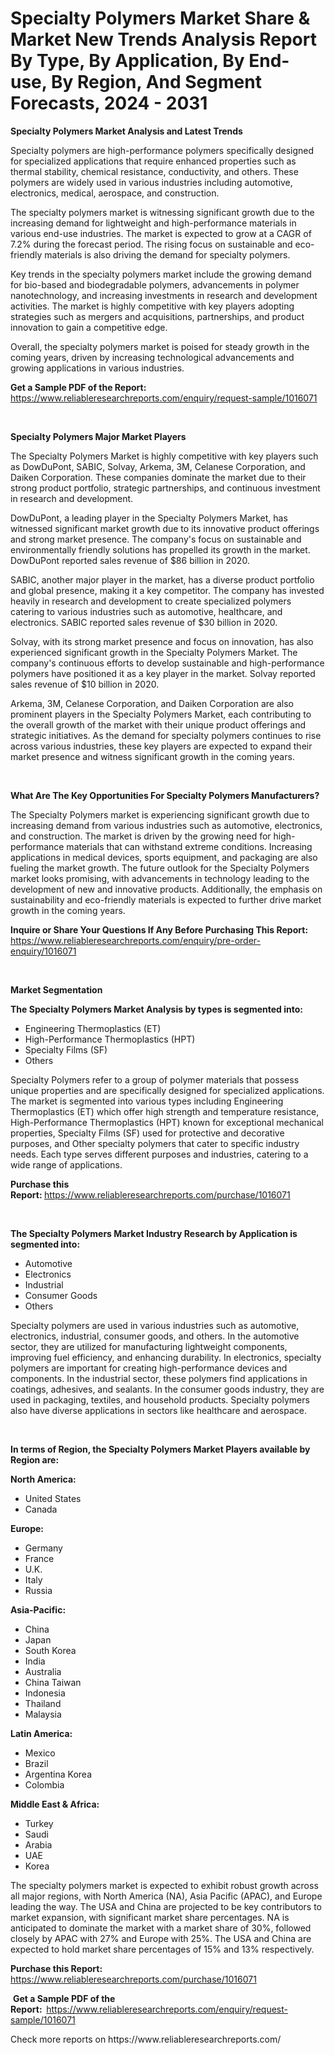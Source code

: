 <p><h1>Specialty Polymers Market Share & Market New Trends Analysis Report By Type, By Application, By End-use, By Region, And Segment Forecasts, 2024 - 2031</h1></p><p><strong>Specialty Polymers Market Analysis and Latest Trends</strong></p>
<p><p>Specialty polymers are high-performance polymers specifically designed for specialized applications that require enhanced properties such as thermal stability, chemical resistance, conductivity, and others. These polymers are widely used in various industries including automotive, electronics, medical, aerospace, and construction.</p><p>The specialty polymers market is witnessing significant growth due to the increasing demand for lightweight and high-performance materials in various end-use industries. The market is expected to grow at a CAGR of 7.2% during the forecast period. The rising focus on sustainable and eco-friendly materials is also driving the demand for specialty polymers.</p><p>Key trends in the specialty polymers market include the growing demand for bio-based and biodegradable polymers, advancements in polymer nanotechnology, and increasing investments in research and development activities. The market is highly competitive with key players adopting strategies such as mergers and acquisitions, partnerships, and product innovation to gain a competitive edge.</p><p>Overall, the specialty polymers market is poised for steady growth in the coming years, driven by increasing technological advancements and growing applications in various industries.</p></p>
<p><strong>Get a Sample PDF of the Report:&nbsp;</strong> <a href="https://www.reliableresearchreports.com/enquiry/request-sample/1016071">https://www.reliableresearchreports.com/enquiry/request-sample/1016071</a></p>
<p>&nbsp;</p>
<p><strong>Specialty Polymers Major Market Players</strong></p>
<p><p>The Specialty Polymers Market is highly competitive with key players such as DowDuPont, SABIC, Solvay, Arkema, 3M, Celanese Corporation, and Daiken Corporation. These companies dominate the market due to their strong product portfolio, strategic partnerships, and continuous investment in research and development.</p><p>DowDuPont, a leading player in the Specialty Polymers Market, has witnessed significant market growth due to its innovative product offerings and strong market presence. The company's focus on sustainable and environmentally friendly solutions has propelled its growth in the market. DowDuPont reported sales revenue of $86 billion in 2020.</p><p>SABIC, another major player in the market, has a diverse product portfolio and global presence, making it a key competitor. The company has invested heavily in research and development to create specialized polymers catering to various industries such as automotive, healthcare, and electronics. SABIC reported sales revenue of $30 billion in 2020.</p><p>Solvay, with its strong market presence and focus on innovation, has also experienced significant growth in the Specialty Polymers Market. The company's continuous efforts to develop sustainable and high-performance polymers have positioned it as a key player in the market. Solvay reported sales revenue of $10 billion in 2020.</p><p>Arkema, 3M, Celanese Corporation, and Daiken Corporation are also prominent players in the Specialty Polymers Market, each contributing to the overall growth of the market with their unique product offerings and strategic initiatives. As the demand for specialty polymers continues to rise across various industries, these key players are expected to expand their market presence and witness significant growth in the coming years.</p></p>
<p>&nbsp;</p>
<p><strong>What Are The Key Opportunities For Specialty Polymers Manufacturers?</strong></p>
<p><p>The Specialty Polymers market is experiencing significant growth due to increasing demand from various industries such as automotive, electronics, and construction. The market is driven by the growing need for high-performance materials that can withstand extreme conditions. Increasing applications in medical devices, sports equipment, and packaging are also fueling the market growth. The future outlook for the Specialty Polymers market looks promising, with advancements in technology leading to the development of new and innovative products. Additionally, the emphasis on sustainability and eco-friendly materials is expected to further drive market growth in the coming years.</p></p>
<p><strong>Inquire or Share Your Questions If Any Before Purchasing This Report:</strong> <a href="https://www.reliableresearchreports.com/enquiry/pre-order-enquiry/1016071">https://www.reliableresearchreports.com/enquiry/pre-order-enquiry/1016071</a></p>
<p>&nbsp;</p>
<p><strong>Market Segmentation</strong></p>
<p><strong>The Specialty Polymers Market Analysis by types is segmented into:</strong></p>
<p><ul><li>Engineering Thermoplastics (ET)</li><li>High-Performance Thermoplastics (HPT)</li><li>Specialty Films (SF)</li><li>Others</li></ul></p>
<p><p>Specialty Polymers refer to a group of polymer materials that possess unique properties and are specifically designed for specialized applications. The market is segmented into various types including Engineering Thermoplastics (ET) which offer high strength and temperature resistance, High-Performance Thermoplastics (HPT) known for exceptional mechanical properties, Specialty Films (SF) used for protective and decorative purposes, and Other specialty polymers that cater to specific industry needs. Each type serves different purposes and industries, catering to a wide range of applications.</p></p>
<p><strong>Purchase this Report:&nbsp;</strong><a href="https://www.reliableresearchreports.com/purchase/1016071">https://www.reliableresearchreports.com/purchase/1016071</a></p>
<p>&nbsp;</p>
<p><strong>The Specialty Polymers Market Industry Research by Application is segmented into:</strong></p>
<p><ul><li>Automotive</li><li>Electronics</li><li>Industrial</li><li>Consumer Goods</li><li>Others</li></ul></p>
<p><p>Specialty polymers are used in various industries such as automotive, electronics, industrial, consumer goods, and others. In the automotive sector, they are utilized for manufacturing lightweight components, improving fuel efficiency, and enhancing durability. In electronics, specialty polymers are important for creating high-performance devices and components. In the industrial sector, these polymers find applications in coatings, adhesives, and sealants. In the consumer goods industry, they are used in packaging, textiles, and household products. Specialty polymers also have diverse applications in sectors like healthcare and aerospace.</p></p>
<p>&nbsp;</p>
<p><strong>In terms of Region, the Specialty Polymers Market Players available by Region are:</strong></p>
<p>
    <p> <strong> North America: </strong>
        <ul>
            <li>United States</li>
            <li>Canada</li>
        </ul>
        </p> 
    <p> <strong> Europe: </strong>
        <ul>
            <li>Germany</li>
            <li>France</li>
            <li>U.K.</li>
            <li>Italy</li>
            <li>Russia</li>
        </ul>
        </p> 
    <p> <strong> Asia-Pacific: </strong>
        <ul>
            <li>China</li>
            <li>Japan</li>
            <li>South Korea</li>
            <li>India</li>
            <li>Australia</li>
            <li>China Taiwan</li>
            <li>Indonesia</li>
            <li>Thailand</li>
            <li>Malaysia</li>
        </ul>
        </p> 
    <p> <strong> Latin America: </strong>
        <ul>
            <li>Mexico</li>
            <li>Brazil</li>
            <li>Argentina Korea</li>
            <li>Colombia</li>
        </ul>
        </p> 
    <p> <strong> Middle East & Africa: </strong>
        <ul>
            <li>Turkey</li>
            <li>Saudi</li>
            <li>Arabia</li>
            <li>UAE</li>
            <li>Korea</li>
        </ul>
    </p>
    </p>
<p><p>The specialty polymers market is expected to exhibit robust growth across all major regions, with North America (NA), Asia Pacific (APAC), and Europe leading the way. The USA and China are projected to be key contributors to market expansion, with significant market share percentages. NA is anticipated to dominate the market with a market share of 30%, followed closely by APAC with 27% and Europe with 25%. The USA and China are expected to hold market share percentages of 15% and 13% respectively.</p></p>
<p><strong>Purchase this Report: </strong><a href="https://www.reliableresearchreports.com/purchase/1016071">https://www.reliableresearchreports.com/purchase/1016071</a></p>
<p>&nbsp;<strong>Get a Sample PDF of the Report:&nbsp;&nbsp;</strong><a href="https://www.reliableresearchreports.com/enquiry/request-sample/1016071">https://www.reliableresearchreports.com/enquiry/request-sample/1016071</a></p>
<p><strong></strong></p>
<p>Check more reports on https://www.reliableresearchreports.com/</p>
